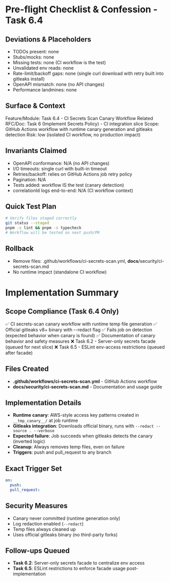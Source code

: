 # Pre-flight Checklist & Confession - Task 6.4

## Deviations & Placeholders
- TODOs present: none
- Stubs/mocks: none
- Missing tests: none (CI workflow is the test)
- Unvalidated env reads: none
- Rate-limit/backoff gaps: none (single curl download with retry built into gitleaks install)
- OpenAPI mismatch: none (no API changes)
- Performance landmines: none

## Surface & Context
Feature/Module: Task 6.4 - CI Secrets Scan Canary Workflow
Related RFC/Doc: Task 6 (Implement Secrets Policy) - CI integration slice
Scope: GitHub Actions workflow with runtime canary generation and gitleaks detection
Risk: low (isolated CI workflow, no production impact)

## Invariants Claimed
- OpenAPI conformance: N/A (no API changes)
- I/O timeouts: single curl with built-in timeout
- Retries/backoff: relies on GitHub Actions job retry policy
- Pagination: N/A
- Tests added: workflow IS the test (canary detection)
- correlationId logs end-to-end: N/A (CI workflow context)

## Quick Test Plan
```bash
# Verify files staged correctly
git status --staged
pnpm -s lint && pnpm -s typecheck
# Workflow will be tested on next push/PR
```

## Rollback
- Remove files: .github/workflows/ci-secrets-scan.yml, __docs__/security/ci-secrets-scan.md
- No runtime impact (standalone CI workflow)

# Implementation Summary

## Scope Compliance (Task 6.4 Only)
✅ CI secrets-scan canary workflow with runtime temp file generation
✅ Official gitleaks v8+ binary with --redact flag
✅ Fails job on detection (expected behavior when canary is found)
✅ Documentation of canary behavior and safety measures
❌ Task 6.2 - Server-only secrets facade (queued for next slice)
❌ Task 6.5 - ESLint env-access restrictions (queued after facade)

## Files Created
- **.github/workflows/ci-secrets-scan.yml** - GitHub Actions workflow
- **__docs__/security/ci-secrets-scan.md** - Documentation and usage guide

## Implementation Details
- **Runtime canary**: AWS-style access key patterns created in `__tmp_canary__/` at job runtime
- **Gitleaks integration**: Downloads official binary, runs with `--redact --source . --verbose`
- **Expected failure**: Job succeeds when gitleaks detects the canary (inverted logic)
- **Cleanup**: Always removes temp files, even on failure
- **Triggers**: push and pull_request to any branch

## Exact Trigger Set
```yaml
on:
  push:
  pull_request:
```

## Security Measures
- Canary never committed (runtime generation only)
- Log redaction enabled (`--redact`)
- Temp files always cleaned up
- Uses official gitleaks binary (no third-party forks)

## Follow-ups Queued
- **Task 6.2**: Server-only secrets facade to centralize env access
- **Task 6.5**: ESLint restrictions to enforce facade usage post-implementation